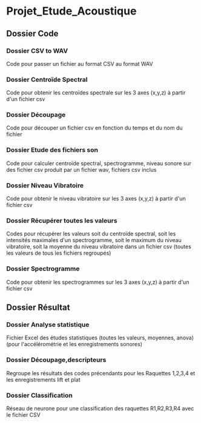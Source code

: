 # Projet_Etude_Acoustique

## Dossier Code

### Dossier CSV to WAV
Code pour passer un fichier au format CSV au format WAV
### Dossier Centroïde Spectral
Code pour obtenir les centroïdes spectrale sur les 3 axes (x,y,z) à partir d'un fichier csv
### Dossier Découpage
Code pour découper un fichier csv en fonction du temps et du nom du fichier
### Dossier Etude des fichiers son
Code pour calculer centroïde spectral, spectrogramme, niveau sonore sur des fichier csv produit par un fichier wav, fichiers csv inclus
### Dossier Niveau Vibratoire
Code pour obtenir le niveau vibratoire sur les 3 axes (x,y,z) à partir d'un fichier csv
### Dossier Récupérer toutes les valeurs
Codes pour récupérer les valeurs soit du centroïde spectral, soit les intensités maximales d'un spectrogramme, soit le maximum du niveau vibratoire, soit la moyenne du niveau vibratoire dans un fichier csv (toutes les valeurs de tous les fichiers regroupés)
### Dossier Spectrogramme
Code pour obtenir les spectrogrammes sur les 3 axes (x,y,z) à partir d'un fichier csv

## Dossier Résultat

### Dossier Analyse statistique
Fichier Excel des études statistiques (toutes les valeurs, moyennes, anova) (pour l'accélérométrie et les enregistrements sonores)
### Dossier Découpage,descripteurs
Regroupe les résultats des codes précendants pour les Raquettes 1,2,3,4 et les enregistrements lift et plat
### Dossier Classification
Réseau de neurone pour une classification des raquettes R1,R2,R3,R4 avec le fichier CSV
